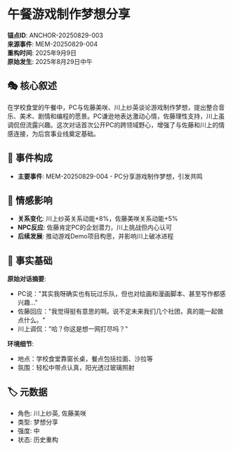 # 午餐游戏制作梦想分享

**锚点ID**: ANCHOR-20250829-003  
**来源事件**: MEM-20250829-004  
**重构时间**: 2025年9月9日  
**原始发生**: 2025年8月29日中午

## 🎭 核心叙述
在学校食堂的午餐中，PC与佐藤美咲、川上纱英谈论游戏制作梦想，提出整合音乐、美术、剧情和编程的愿景。PC谦逊地表达激动心情，佐藤理性支持，川上虽调侃但流露兴趣。这次对话首次公开PC的跨领域野心，增强了与佐藤和川上的情感连接，为后宫事业线奠定基础。

## 🔗 事件构成
- **主要事件**: MEM-20250829-004 - PC分享游戏制作梦想，引发共鸣

## 💫 情感影响
- **关系变化**: 川上纱英关系动能+8%，佐藤美咲关系动能+5%
- **NPC反应**: 佐藤肯定PC的企划潜力，川上挑战但内心认可
- **后续发展**: 推动游戏Demo项目构思，并影响川上破冰进程

## 📝 事实基础
**原始对话摘要**:
- PC说："其实我呀确实也有玩过乐队，但也对绘画和漫画脚本、甚至写作都感兴趣..."
- 佐藤回应："我觉得挺有意思的啊。说不定未来我们几个社团，真的能一起做点什么。"
- 川上调侃："哈？你这是想一网打尽吗？"

**环境细节**:
- 地点：学校食堂靠窗长桌，餐点包括拉面、沙拉等
- 氛围：轻松中带点认真，阳光透过玻璃照射

## 🏷️ 元数据
- 角色: 川上纱英, 佐藤美咲
- 类型: 梦想分享
- 强度: 中
- 状态: 历史重构